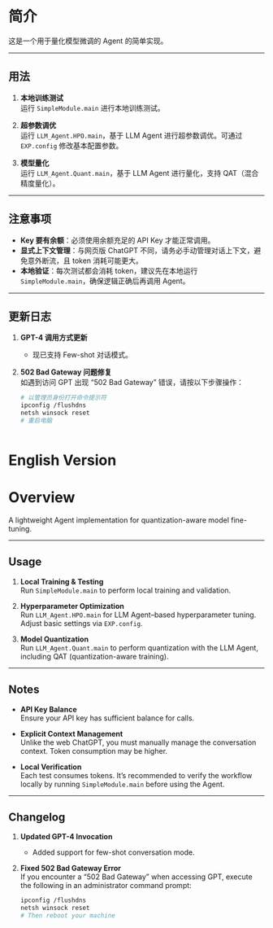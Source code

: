 # 简介
这是一个用于量化模型微调的 Agent 的简单实现。

---

## 用法

1. **本地训练测试**  
   运行 `SimpleModule.main` 进行本地训练测试。

2. **超参数调优**  
   运行 `LLM_Agent.HPO.main`，基于 LLM Agent 进行超参数调优。可通过 `EXP.config` 修改基本配置参数。

3. **模型量化**  
   运行 `LLM_Agent.Quant.main`，基于 LLM Agent 进行量化，支持 QAT（混合精度量化）。

---

## 注意事项

- **Key 要有余额**：必须使用余额充足的 API Key 才能正常调用。  
- **显式上下文管理**：与网页版 ChatGPT 不同，请务必手动管理对话上下文，避免意外断流，且 token 消耗可能更大。  
- **本地验证**：每次测试都会消耗 token，建议先在本地运行 `SimpleModule.main`，确保逻辑正确后再调用 Agent。

---

## 更新日志

1. **GPT-4 调用方式更新**  
   - 现已支持 Few-shot 对话模式。

2. **502 Bad Gateway 问题修复**  
   如遇到访问 GPT 出现 “502 Bad Gateway” 错误，请按以下步骤操作：  
   ```bash
   # 以管理员身份打开命令提示符
   ipconfig /flushdns
   netsh winsock reset
   # 重启电脑



# **English Version**

# Overview
A lightweight Agent implementation for quantization-aware model fine-tuning.

---

## Usage

1. **Local Training & Testing**  
   Run `SimpleModule.main` to perform local training and validation.

2. **Hyperparameter Optimization**  
   Run `LLM_Agent.HPO.main` for LLM Agent–based hyperparameter tuning. Adjust basic settings via `EXP.config`.

3. **Model Quantization**  
   Run `LLM_Agent.Quant.main` to perform quantization with the LLM Agent, including QAT (quantization-aware training).

---

## Notes

- **API Key Balance**  
  Ensure your API key has sufficient balance for calls.

- **Explicit Context Management**  
  Unlike the web ChatGPT, you must manually manage the conversation context. Token consumption may be higher.

- **Local Verification**  
  Each test consumes tokens. It’s recommended to verify the workflow locally by running `SimpleModule.main` before using the Agent.

---

## Changelog

1. **Updated GPT-4 Invocation**  
   - Added support for few-shot conversation mode.

2. **Fixed 502 Bad Gateway Error**  
   If you encounter a “502 Bad Gateway” when accessing GPT, execute the following in an administrator command prompt:
   ```bash
   ipconfig /flushdns
   netsh winsock reset
   # Then reboot your machine
